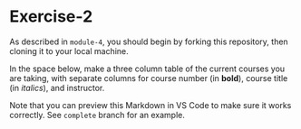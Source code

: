# Exercise-2
As described in `module-4`, you should begin by forking this repository, then cloning it to your local machine.

In the space below, make a three column table of the current courses you are taking, with separate columns for course number (in **bold**), course title (in _italics_), and instructor.

Note that you can preview this Markdown in VS Code to make sure it works correctly. See `complete` branch for an example.
